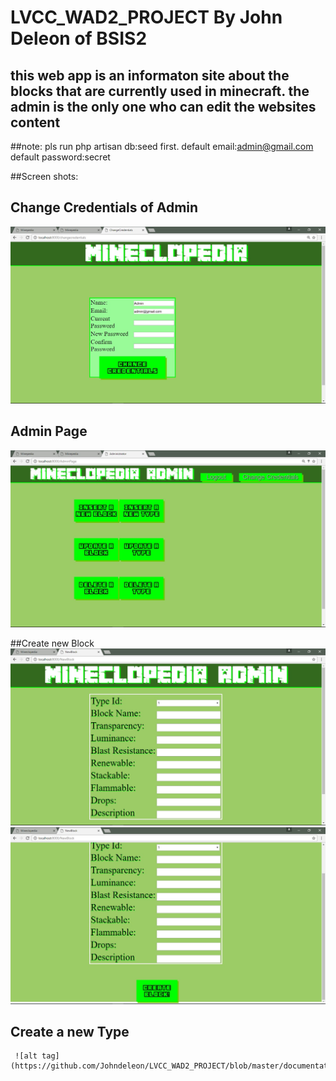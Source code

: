 # LVCC_WAD2_PROJECT By John Deleon of BSIS2

## this web app is an informaton site about the blocks that are currently used in minecraft. the admin is the only one who can edit the websites content

##note: pls run php artisan db:seed first.
  default email:admin@gmail.com
  default password:secret

##Screen shots:

  ## Change Credentials of Admin
 ![alt tag](https://github.com/Johndeleon/LVCC_WAD2_PROJECT/blob/master/documentation%20pictures/changecredentialspage.jpg)
  
  ## Admin Page
  ![alt tag](https://github.com/Johndeleon/LVCC_WAD2_PROJECT/blob/master/documentation%20pictures/adminpage.jpg)
  
  ##Create new Block
    ![alt tag](https://github.com/Johndeleon/LVCC_WAD2_PROJECT/blob/master/documentation%20pictures/createblockpage1.jpg)
    ![alt tag](https://github.com/Johndeleon/LVCC_WAD2_PROJECT/blob/master/documentation%20pictures/createblockpage2.jpg)
    
 ## Create a new Type
     ![alt tag](https://github.com/Johndeleon/LVCC_WAD2_PROJECT/blob/master/documentation%20pictures/newtypepage.jpg)

    
